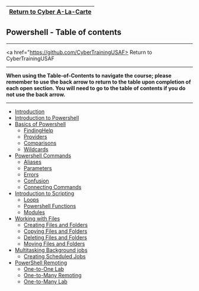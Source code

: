 |<a href="https://github.com/CyberTrainingUSAF/11-Cyber-A-La-Carte" > Return to Cyber A-La-Carte </a>|
|---|

## Powershell - Table of contents

---

<a href="https://github.com/CyberTrainingUSAF> Return to CyberTrainingUSAF </a>

---

**When using the Table-of-Contents to navigate the course; please remember to use the back arrow to return to the table upon completion of each open section.  You will need to go to the table of contents if you do not use the back arrow.**

---

* [Introduction](README.md)
* [Introduction to Powershell](01_Intro_to_Powershell/01_Intro_to_Powershell.md)
* [Basics of Powershell](02_Basics_Of_Powershell/01_Powershell_Basics.md)
  * [FindingHelp](02_Basics_Of_Powershell/02_Finding_Help.md)
  * [Providers](02_Basics_Of_Powershell/04_Providers.md)
  * [Comparisons](02_Basics_Of_Powershell/06_Comparisons.md)
  * [Wildcards](02_Basics_Of_Powershell/07_Wildcards.md)
* [Powershell Commands](03_Powershell_Commands/01_Anatomy_of_a_command.md)
  * [Aliases](03_Powershell_Commands/02_Aliases.md)
  * [Parameters](03_Powershell_Commands/03_Parameters.md)
  * [Errors](03_Powershell_Commands/04_Errors.md)
  * [Confusion](03_Powershell_Commands/05_Confusion.md)
  * [Connecting Commands](03_Powershell_Commands/07_Connecting_Commands.md)
* [Introduction to Scripting](04_Powershell_Scripts/01_Intro_to_Scripting.md)
  * [Loops](04_Powershell_Scripts/03_Loops.md)
  * [Powershell Functions](04_Powershell_Scripts/05_Perf_labs.md)
  * [Modules](04_Powershell_Scripts/08_Modules.md)
* [Working with Files](05_Files_and_Folders/01_Working_with_Files.md)
  * [Creating Files and Folders](05_Files_and_Folders/02_Creating_Files_Folders.md)
  * [Copying Files and Folders](05_Files_and_Folders/03_Copying_Files_Folders.md)
  * [Deleting Files and Folders](05_Files_and_Folders/04_Deleting_Files_Folders.md)
  * [Moving Files and Folders](05_Files_and_Folders/05_Moving_Files_Folders.md)
* [Multitasking Background jobs](06_MultiTasking_background_jobs/01_Multi_tasking_windows_powershell.md)
  * [Creating Scheduled Jobs](06_MultiTasking_background_jobs/02_Creating_Scheduled_job.md)
* [PowerShell Remoting](Managing_Computers_Remotely/One_to_One_Remoting.md)
  * [One-to-One Lab](Managing_Computers_Remotely/Lab_One_to_One.md)
  * [One-to-Many Remoting](Managing_Computers_Remotely/One_to_Many_Remoting.md)
  * [One-to-Many Lab](Managing_Computers_Remotely/Lab_One_to_Many.md)
